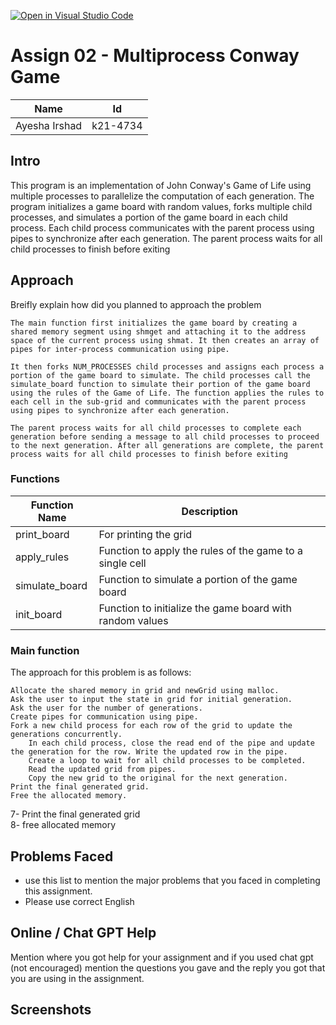 [![Open in Visual Studio Code](https://classroom.github.com/assets/open-in-vscode-c66648af7eb3fe8bc4f294546bfd86ef473780cde1dea487d3c4ff354943c9ae.svg)](https://classroom.github.com/online_ide?assignment_repo_id=10686574&assignment_repo_type=AssignmentRepo)
# Assign 02 - Multiprocess Conway Game
|Name|Id|
|-|-|
|Ayesha Irshad|k21-4734|


## Intro  
This program is an implementation of John Conway's Game of Life using multiple processes to parallelize the computation of each generation. The program initializes a game board with random values, forks multiple child processes, and simulates a portion of the game board in each child process. Each child process communicates with the parent process using pipes to synchronize after each generation. The parent process waits for all child processes to finish before exiting
## Approach
Breifly explain how did you planned to approach the problem  
```
The main function first initializes the game board by creating a shared memory segment using shmget and attaching it to the address space of the current process using shmat. It then creates an array of pipes for inter-process communication using pipe.

It then forks NUM_PROCESSES child processes and assigns each process a portion of the game board to simulate. The child processes call the simulate_board function to simulate their portion of the game board using the rules of the Game of Life. The function applies the rules to each cell in the sub-grid and communicates with the parent process using pipes to synchronize after each generation.

The parent process waits for all child processes to complete each generation before sending a message to all child processes to proceed to the next generation. After all generations are complete, the parent process waits for all child processes to finish before exiting
```
### Functions
|Function Name|Description|
|-|-|
|print_board|For printing the grid|
|apply_rules	|Function to apply the rules of the game to a single cell|
|simulate_board	|Function to simulate a portion of the game board|
|init_board	|Function to initialize the game board with random values|
### Main function  
The approach for this problem is as follows:

    
    Allocate the shared memory in grid and newGrid using malloc.
    Ask the user to input the state in grid for initial generation.
    Ask the user for the number of generations.
    Create pipes for communication using pipe.
    Fork a new child process for each row of the grid to update the generations concurrently.
        In each child process, close the read end of the pipe and update the generation for the row. Write the updated row in the pipe.
        Create a loop to wait for all child processes to be completed.
        Read the updated grid from pipes.
        Copy the new grid to the original for the next generation.
    Print the final generated grid.
    Free the allocated memory.  
  
7- Print the final generated grid  
8- free allocated memory
## Problems Faced
+ use this list to mention the major problems that you faced in completing this assignment.
+ Please use correct English

## Online / Chat GPT Help
Mention where you got help for your assignment and if you used chat gpt (not encouraged) mention the questions you gave and the reply you got that you are using in the assignment.

## Screenshots
